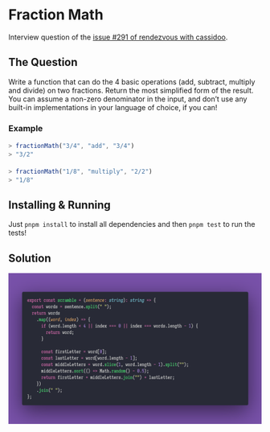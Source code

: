 # Fraction Math

Interview question of the [issue #291 of rendezvous with cassidoo](https://buttondown.email/cassidoo/archive/5778/).

## The Question

Write a function that can do the 4 basic operations (add, subtract, multiply and divide) on two fractions. Return
the most simplified form of the result. You can assume a non-zero denominator in the input, and don’t use any
built-in implementations in your language of choice, if you can!

### Example

```js
> fractionMath("3/4", "add", "3/4")
> "3/2"

> fractionMath("1/8", "multiply", "2/2")
> "1/8"
```

## Installing & Running

Just `pnpm install` to install all dependencies and then `pnpm test` to run the tests!

## Solution

![Code Polaroid](./code-screenshot.png)
